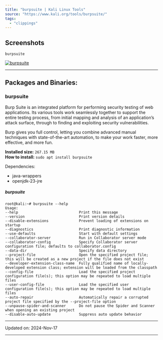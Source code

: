 ```yaml
---
title: "burpsuite | Kali Linux Tools"
source: "https://www.kali.org/tools/burpsuite/"
tags:
  - "clippings"
---
```

## Screenshots

```console
burpsuite
```

[![burpsuite](https://www.kali.org/tools/burpsuite/images/burpsuite.png)](https://www.kali.org/tools/burpsuite/images/burpsuite.png)

---

  

## Packages and Binaries:

### burpsuite

Burp Suite is an integrated platform for performing security testing of web applications. Its various tools work seamlessly together to support the entire testing process, from initial mapping and analysis of an application’s attack surface, through to finding and exploiting security vulnerabilities.

Burp gives you full control, letting you combine advanced manual techniques with state-of-the-art automation, to make your work faster, more effective, and more fun.

**Installed size:** `267.15 MB`  
**How to install:** `sudo apt install burpsuite`

Dependencies:

- java-wrappers
- openjdk-23-jre

##### burpsuite

```console
root@kali:~# burpsuite --help
Usage:
--help                            Print this message
--version                         Print version details
--disable-extensions              Prevent loading of extensions on startup
--diagnostics                     Print diagnostic information
--use-defaults                    Start with default settings
--collaborator-server             Run in Collaborator server mode
--collaborator-config             Specify Collaborator server configuration file; defaults to collaborator.config
--data-dir                        Specify data directory
--project-file                    Open the specified project file; this will be created as a new project if the file does not exist
--developer-extension-class-name  Fully qualified name of locally-developed extension class; extension will be loaded from the classpath
--config-file                     Load the specified project configuration file(s); this option may be repeated to load multiple files
--user-config-file                Load the specified user configuration file(s); this option may be repeated to load multiple files
--auto-repair                     Automatically repair a corrupted project file specified by the --project-file option
--unpause-spider-and-scanner      Do not pause the Spider and Scanner when opening an existing project
--disable-auto-update             Suppress auto update behavior
```

---

Updated on: 2024-Nov-17  

---